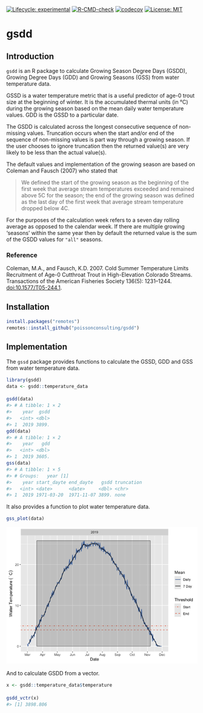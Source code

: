 
<!-- README.md is generated from README.Rmd. Please edit that file -->
<!-- badges: start -->

[![Lifecycle:
experimental](https://img.shields.io/badge/lifecycle-experimental-orange.svg)](https://lifecycle.r-lib.org/articles/stages.html#experimental)
[![R-CMD-check](https://github.com/poissonconsulting/gsdd/actions/workflows/R-CMD-check.yaml/badge.svg)](https://github.com/poissonconsulting/gsdd/actions/workflows/R-CMD-check.yaml)
[![codecov](https://codecov.io/gh/poissonconsulting/gsdd/graph/badge.svg?token=NBymVUEtUc)](https://codecov.io/gh/poissonconsulting/gsdd)
[![License:
MIT](https://img.shields.io/badge/License-MIT-green.svg)](https://opensource.org/licenses/MIT)
<!-- badges: end -->

# gsdd

## Introduction

`gsdd` is an R package to calculate Growing Season Degree Days (GSDD),
Growing Degree Days (GDD) and Growing Seasons (GSS) from water
temperature data.

GSSD is a water temperature metric that is a useful predictor of age-0
trout size at the beginning of winter. It is the accumulated thermal
units (in °C) during the growing season based on the mean daily water
temperature values. GDD is the GSSD to a particular date.

The GSDD is calculated across the longest consecutive sequence of
non-missing values. Truncation occurs when the start and/or end of the
sequence of non-missing values is part way through a growing season. If
the user chooses to ignore truncation then the returned value(s) are
very likely to be less than the actual value(s).

The default values and implementation of the growing season are based on
Coleman and Fausch (2007) who stated that

> We defined the start of the growing season as the beginning of the
> first week that average stream temperatures exceeded and remained
> above 5C for the season; the end of the growing season was defined as
> the last day of the first week that average stream temperature dropped
> below 4C.

For the purposes of the calculation week refers to a seven day rolling
average as opposed to the calendar week. If there are multiple growing
‘seasons’ within the same year then by default the returned value is the
sum of the GSDD values for `"all"` seasons.

### Reference

Coleman, M.A., and Fausch, K.D. 2007. Cold Summer Temperature Limits
Recruitment of Age-0 Cutthroat Trout in High-Elevation Colorado Streams.
Transactions of the American Fisheries Society 136(5): 1231–1244.
<doi:10.1577/T05-244.1>.

## Installation

``` r
install.packages("remotes")
remotes::install_github("poissonconsulting/gsdd")
```

## Implementation

The `gssd` package provides functions to calculate the GSSD, GDD and GSS
from water temperature data.

``` r
library(gsdd)
data <- gsdd::temperature_data

gsdd(data)
#> # A tibble: 1 × 2
#>    year  gsdd
#>   <int> <dbl>
#> 1  2019 3899.
gdd(data)
#> # A tibble: 1 × 2
#>    year   gdd
#>   <int> <dbl>
#> 1  2019 3605.
gss(data)
#> # A tibble: 1 × 5
#> # Groups:   year [1]
#>    year start_dayte end_dayte   gsdd truncation
#>   <int> <date>      <date>     <dbl> <chr>     
#> 1  2019 1971-03-20  1971-11-07 3899. none
```

It also provides a function to plot water temperature data.

``` r
gss_plot(data)
```

![](man/figures/README-unnamed-chunk-3-1.png)<!-- -->

And to calculate GSDD from a vector.

``` r
x <- gsdd::temperature_data$temperature

gsdd_vctr(x)
#> [1] 3898.806
```
